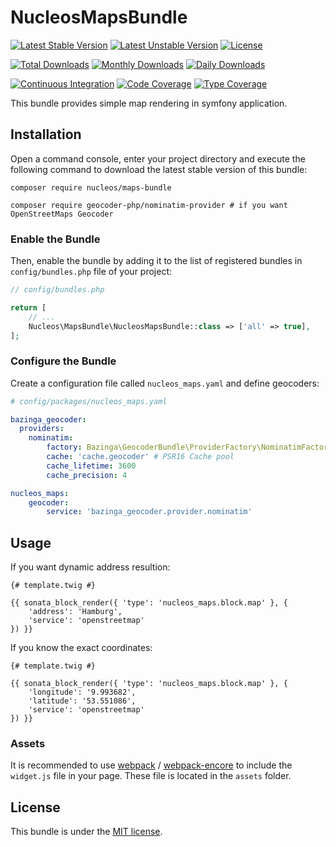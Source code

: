 NucleosMapsBundle
=================
[![Latest Stable Version](https://poser.pugx.org/nucleos/maps-bundle/v/stable)](https://packagist.org/packages/nucleos/maps-bundle)
[![Latest Unstable Version](https://poser.pugx.org/nucleos/maps-bundle/v/unstable)](https://packagist.org/packages/nucleos/maps-bundle)
[![License](https://poser.pugx.org/nucleos/maps-bundle/license)](LICENSE.md)

[![Total Downloads](https://poser.pugx.org/nucleos/maps-bundle/downloads)](https://packagist.org/packages/nucleos/maps-bundle)
[![Monthly Downloads](https://poser.pugx.org/nucleos/maps-bundle/d/monthly)](https://packagist.org/packages/nucleos/maps-bundle)
[![Daily Downloads](https://poser.pugx.org/nucleos/maps-bundle/d/daily)](https://packagist.org/packages/nucleos/maps-bundle)

[![Continuous Integration](https://github.com/nucleos/NucleosMapsBundle/workflows/Continuous%20Integration/badge.svg)](https://github.com/nucleos/NucleosMapsBundle/actions)
[![Code Coverage](https://codecov.io/gh/nucleos/NucleosMapsBundle/branch/main/graph/badge.svg)](https://codecov.io/gh/nucleos/NucleosMapsBundle)
[![Type Coverage](https://shepherd.dev/github/nucleos/maps-bundle/coverage.svg)](https://shepherd.dev/github/nucleos/maps-bundle)

This bundle provides simple map rendering in symfony application.

## Installation

Open a command console, enter your project directory and execute the following command to download the latest stable version of this bundle:

```
composer require nucleos/maps-bundle

composer require geocoder-php/nominatim-provider # if you want OpenStreetMaps Geocoder
```

### Enable the Bundle

Then, enable the bundle by adding it to the list of registered bundles in `config/bundles.php` file of your project:

```php
// config/bundles.php

return [
    // ...
    Nucleos\MapsBundle\NucleosMapsBundle::class => ['all' => true],
];
```

### Configure the Bundle

Create a configuration file called `nucleos_maps.yaml` and define geocoders:

```yaml
# config/packages/nucleos_maps.yaml

bazinga_geocoder:
  providers:
    nominatim:
        factory: Bazinga\GeocoderBundle\ProviderFactory\NominatimFactory
        cache: 'cache.geocoder' # PSR16 Cache pool
        cache_lifetime: 3600
        cache_precision: 4

nucleos_maps:
    geocoder:
        service: 'bazinga_geocoder.provider.nominatim'
```

## Usage

If you want dynamic address resultion:

```twig
{# template.twig #}

{{ sonata_block_render({ 'type': 'nucleos_maps.block.map' }, {
    'address': 'Hamburg',
    'service': 'openstreetmap'
}) }}
```

If you know the exact coordinates:

```twig
{# template.twig #}

{{ sonata_block_render({ 'type': 'nucleos_maps.block.map' }, {
    'longitude': '9.993682',
    'latitude': '53.551086',
    'service': 'openstreetmap'
}) }}
```

### Assets

It is recommended to use [webpack](https://webpack.js.org/) / [webpack-encore](https://github.com/symfony/webpack-encore)
to include the `widget.js` file in your page. These file is located in the `assets` folder.

## License

This bundle is under the [MIT license](LICENSE.md).
